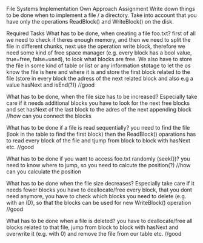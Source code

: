 File Systems Implementation
Own Approach
Assignment
Write down things to be done when to implement a file / a directory. Take into account that you have only the operations ReadBlock() and WriteBlock() on the disk.

Required Tasks
What has to be done, when creating a file foo.txt?
first of all we need to check if theres enough memory, and then we need to split the file in different chunks, next use the operation write block, therefore we need some kind of free space manager (e.g. every block has a bool value, true=free, false=used), to look what blocks are free. We also have to store the file in some kind of table or list or any information stotage to let the os know the file is here and where it is and store the first block related to the file (store in every block the adress of the next related block and also e.g a value hasNext and isEnd(?))
//good

What has to be done, when the file size has to be increased?
Especially take care if it needs additional blocks you have to look for the next free blocks and set hasNext of the last block to the adres of the next appending block
//how can you connect the blocks

What has to be done if a file is read sequentially?
you need to find the file (look in the table to find the first block) then the ReadBlock() oparations has to read every block of the file and tjump from block to block with hasNext etc.
//good

What has to be done if you want to access foo.txt randomly (seek())?
you need to know where to jump, so you need to calcute the position(?)
//how can you calculate the position

What has to be done when the file size decreases?
Especially take care if it needs fewer blocks you have to deallocate/free every block, that you dont need anymore, you have to check which blocks you need to delete (e.g. with an ID), so that the blocks can be used for new WriteBlock() operation
//good

What has to be done when a file is deleted?
you have to deallocate/free all blocks related to that file, jump from block to block with hasNext and overwrite it (e.g. with 0) and remove the file from our table etc.
//good
